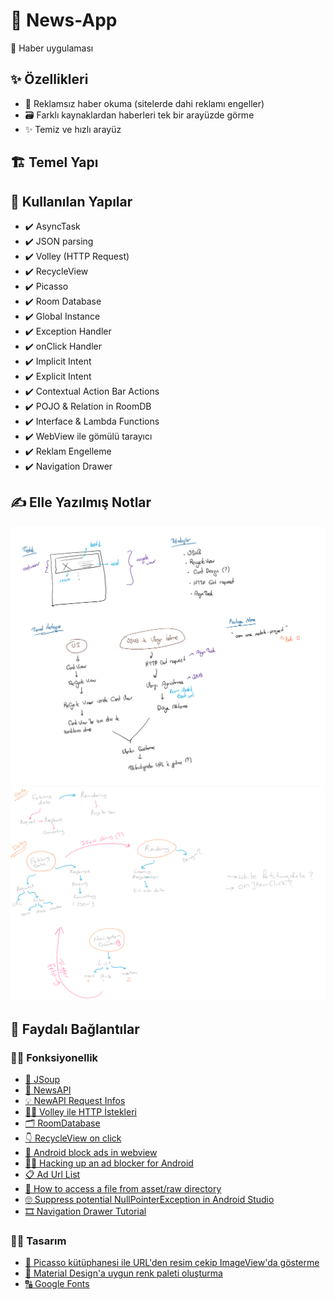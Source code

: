 
# 📰 News-App

📰 Haber uygulaması

## ✨ Özellikleri

- 🚫 Reklamsız haber okuma (sitelerde dahi reklamı engeller)
- 🗃️ Farklı kaynaklardan haberleri tek bir arayüzde görme
- ✨ Temiz ve hızlı arayüz

## 🏗️ Temel Yapı

## 🧰 Kullanılan Yapılar

- ✔️ AsyncTask
- ✔️ JSON parsing
- ✔️ Volley (HTTP Request)
- ✔️ RecycleView
- ✔️ Picasso
- ✔️ Room Database
- ✔️ Global Instance
- ✔️ Exception Handler
- ✔️ onClick Handler
- ✔️ Implicit Intent
- ✔️ Explicit Intent
- ✔️ Contextual Action Bar Actions
- ✔️ POJO & Relation in RoomDB
- ✔️ Interface & Lambda Functions
- ✔️ WebView ile gömülü tarayıcı
- ✔️ Reklam Engelleme
- ✔️ Navigation Drawer

## ✍ Elle Yazılmış Notlar

![](res/hand_written.png)
![](res/hand_written_esma.png)

## 🔗 Faydalı Bağlantılar

### 👩‍💻 Fonksiyonellik

- [🔗 JSoup](https://medium.com/@ssaurel/learn-to-parse-html-pages-on-android-with-jsoup-2a9b0da0096f)
- [💫 NewsAPI](https://newsapi.org/docs)
- [💡 NewAPI Request Infos](https://newsapi.org/docs/endpoints/sources)
- [👮‍♂️ Volley ile HTTP İstekleri](https://developer.android.com/training/volley)
- [🗂️ RoomDatabase](https://android.yemreak.com/veriler/room-database)
- [👇 RecycleView on click](https://developer.android.com/guide/topics/ui/layout/recyclerview#select)
- [🚫 Android block ads in webview](https://stackoverflow.com/a/39152846/9770490)
- [👨‍💻 Hacking up an ad blocker for Android](https://www.hidroh.com/2016/05/19/hacking-up-ad-blocker-android/)
- [📋 Ad Url List](https://pgl.yoyo.org/as/)
- [🐣 How to access a file from asset/raw directory](https://stackoverflow.com/a/45908819/9770490)
- [🙄 Suppress potential NullPointerException in Android Studio](https://stackoverflow.com/a/36253248/9770490)
- [🎞 Navigation Drawer Tutorial](https://medium.com/quick-code/android-navigation-drawer-e80f7fc2594f)

### 👩‍🎨 Tasarım

- [ 🎴 Picasso kütüphanesi ile URL'den resim çekip ImageView'da gösterme](https://square.github.io/picasso/)
- [🎨 Material Design'a uygun renk paleti oluşturma](https://material.io/resources/color)
- [🔠 Google Fonts](https://fonts.google.com/)
